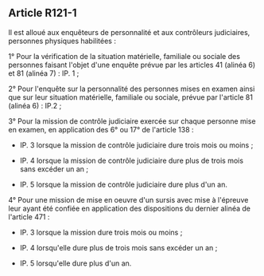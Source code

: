 Article R121-1
----
Il est alloué aux enquêteurs de personnalité et aux contrôleurs judiciaires,
personnes physiques habilitées :

1° Pour la vérification de la situation matérielle, familiale ou sociale des
personnes faisant l'objet d'une enquête prévue par les articles 41 (alinéa 6) et
81 (alinéa 7) : IP. 1 ;

2° Pour l'enquête sur la personnalité des personnes mises en examen ainsi que
sur leur situation matérielle, familiale ou sociale, prévue par l'article 81
(alinéa 6) : IP.2 ;

3° Pour la mission de contrôle judiciaire exercée sur chaque personne mise en
examen, en application des 6° ou 17° de l'article 138 :

- IP. 3 lorsque la mission de contrôle judiciaire dure trois mois ou moins ;

- IP. 4 lorsque la mission de contrôle judiciaire dure plus de trois mois sans
excéder un an ;

- IP. 5 lorsque la mission de contrôle judiciaire dure plus d'un an.

4° Pour une mission de mise en oeuvre d'un sursis avec mise à l'épreuve leur
ayant été confiée en application des dispositions du dernier alinéa de l'article
471 :

- IP. 3 lorsque la mission dure trois mois ou moins ;

- IP. 4 lorsqu'elle dure plus de trois mois sans excéder un an ;

- IP. 5 lorsqu'elle dure plus d'un an.
